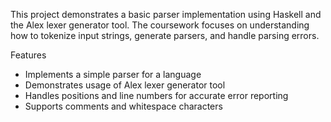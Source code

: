 This project demonstrates a basic parser implementation using Haskell and the Alex lexer generator tool. The coursework focuses on understanding how to tokenize input strings, generate parsers, and handle parsing errors.

Features


- Implements a simple parser for a language
- Demonstrates usage of Alex lexer generator tool
- Handles positions and line numbers for accurate error reporting
- Supports comments and whitespace characters